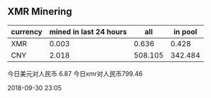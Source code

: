 ## XMR Minering

|currency|mined in last 24 hours|all|in pool|
|---|---|---|---|
|XMR|0.003|0.636|0.428|
|CNY|2.018|508.105|342.484|

今日美元对人民币 6.87	今日xmr对人民币799.46


2018-09-30 23:05